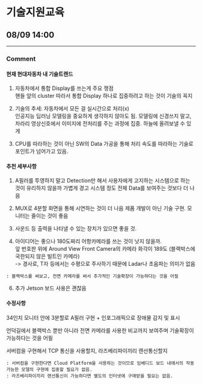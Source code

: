 # 기술지원교육
## 08/09 14:00
---
### Comment
#### 현재 현대자동차 내 기술트렌드
1. 자동차에서 통합 Display를 쓰는게 주요 쟁점  
핸들 앞의 cluster 따라서 통합 Display 하나로 집중하려고 하는 것이 기술의 꼭지

7. 기술의 추세: 자동차에서 모든 걸 실시간으로 처리(x)  
인공지능 딥러닝 모델링을 중요하게 생각하지 않아도 됨. 모델링에 신경쓰지 말고, 차라리 영상신호에서 이미지에 전처리를 주는 과정에 집중. 하늘에 올려보낼 수 있게

8. CPU를 따라하는 것이 아닌 SW의 Data 가공을 통해 처리 속도를 따라하는 기술로 포인트가 넘어가고 있음.
#### 추천 세부사항
1. A필러를 투영하지 말고 Detection만 해서 사용자에게 고지하는 시스템으로 하는 것이 유리하지 않을까
가볍게 경고 시스템 정도 전체 Data를 보여주는 것보다 더 나음

3. MUX로 4분할 화면을 통해 시연하는 것이 더 나음
제품 개발이 아닌 기술 구현. 모니터는 줄이는 것이 좋음

4. 사운드 등 출력을 나타낼 수 있는 장치가 있으면 좋을 것.

5. 아이디어는 좋으나 180도짜리 어항카메라를 쓰는 것이 낫지 않을까.  
앞 번호판 위에 Around View Front Camera의 카메라 화각이 189도 (블랙박스에 국한되지 않은 빌트인 카메라)  
-> 경사로, T자 등에서는 수평으로 주사하기 때문에 Ladar나 초음파는 의미가 없음  
```
: 블랙박스를 써보고, 전면 카메라를 써서 추가적인 기술확장이 가능하다는 것을 어필
```
6. 추가 Jetson 보드 사용은 괜찮음

#### 수정사항

34인치 모니터 안에 3분할로 A필러 구현 + 인포그래픽으로 장애물 감지 및 표시

언덕길에서 블랙박스 뿐만 아니라 전면 카메라를 사용한 비교까지 보여주며 기술확장이 가능하다는 것을 어필

서버컴을 구현해서 TCP 통신을 사용할지,
라즈베리파이끼리 랜선통신할지  
```
: 서버컴을 구현한다면 Cloud Platform을 사용하는 것이므로 임베디드 보드 내에서의 작동 가능한 모델의 구현에 집중할 필요가 없음.  
: 라즈베리파이끼리 랜선통신이 가능하다면 별도의 인터넷에 구애받을 필요는 없음.
```

